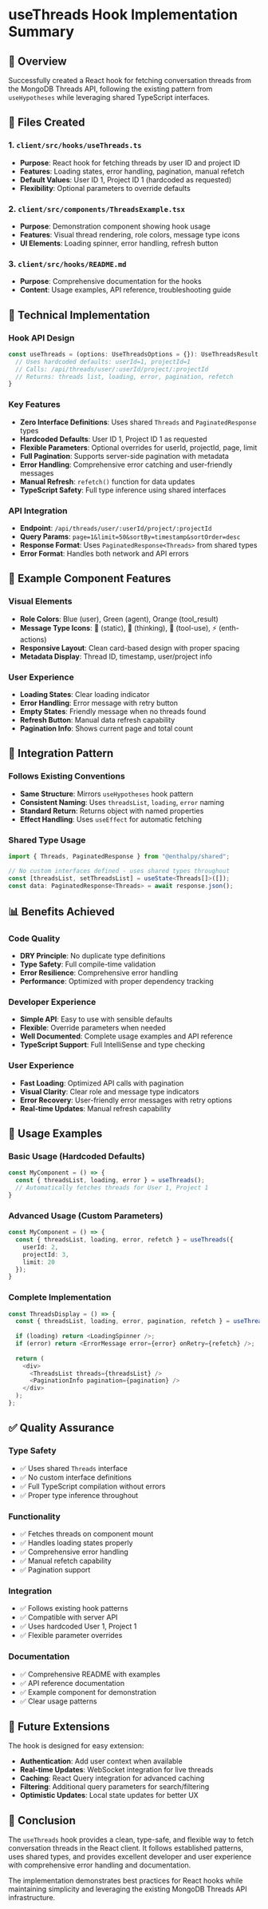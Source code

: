 # useThreads Hook Implementation Summary

## 🎯 Overview

Successfully created a React hook for fetching conversation threads from the MongoDB Threads API, following the existing pattern from `useHypotheses` while leveraging shared TypeScript interfaces.

## 📁 Files Created

### 1. `client/src/hooks/useThreads.ts`
- **Purpose**: React hook for fetching threads by user ID and project ID
- **Features**: Loading states, error handling, pagination, manual refetch
- **Default Values**: User ID 1, Project ID 1 (hardcoded as requested)
- **Flexibility**: Optional parameters to override defaults

### 2. `client/src/components/ThreadsExample.tsx`
- **Purpose**: Demonstration component showing hook usage
- **Features**: Visual thread rendering, role colors, message type icons
- **UI Elements**: Loading spinner, error handling, refresh button

### 3. `client/src/hooks/README.md`
- **Purpose**: Comprehensive documentation for the hooks
- **Content**: Usage examples, API reference, troubleshooting guide

## 🔧 Technical Implementation

### Hook API Design
```typescript
const useThreads = (options: UseThreadsOptions = {}): UseThreadsResult => {
  // Uses hardcoded defaults: userId=1, projectId=1
  // Calls: /api/threads/user/:userId/project/:projectId
  // Returns: threads list, loading, error, pagination, refetch
}
```

### Key Features
- **Zero Interface Definitions**: Uses shared `Threads` and `PaginatedResponse` types
- **Hardcoded Defaults**: User ID 1, Project ID 1 as requested
- **Flexible Parameters**: Optional overrides for userId, projectId, page, limit
- **Full Pagination**: Supports server-side pagination with metadata
- **Error Handling**: Comprehensive error catching and user-friendly messages
- **Manual Refresh**: `refetch()` function for data updates
- **TypeScript Safety**: Full type inference using shared interfaces

### API Integration
- **Endpoint**: `/api/threads/user/:userId/project/:projectId`
- **Query Params**: `page=1&limit=50&sortBy=timestamp&sortOrder=desc`
- **Response Format**: Uses `PaginatedResponse<Threads>` from shared types
- **Error Format**: Handles both network and API errors

## 🎨 Example Component Features

### Visual Elements
- **Role Colors**: Blue (user), Green (agent), Orange (tool_result)
- **Message Type Icons**: 💬 (static), 🤔 (thinking), 🔧 (tool-use), ⚡ (enth-actions)
- **Responsive Layout**: Clean card-based design with proper spacing
- **Metadata Display**: Thread ID, timestamp, user/project info

### User Experience
- **Loading States**: Clear loading indicator
- **Error Handling**: Error message with retry button
- **Empty States**: Friendly message when no threads found
- **Refresh Button**: Manual data refresh capability
- **Pagination Info**: Shows current page and total count

## 🔄 Integration Pattern

### Follows Existing Conventions
- **Same Structure**: Mirrors `useHypotheses` hook pattern
- **Consistent Naming**: Uses `threadsList`, `loading`, `error` naming
- **Standard Return**: Returns object with named properties
- **Effect Handling**: Uses `useEffect` for automatic fetching

### Shared Type Usage
```typescript
import { Threads, PaginatedResponse } from "@enthalpy/shared";

// No custom interfaces defined - uses shared types throughout
const [threadsList, setThreadsList] = useState<Threads[]>([]);
const data: PaginatedResponse<Threads> = await response.json();
```

## 📊 Benefits Achieved

### Code Quality
- **DRY Principle**: No duplicate type definitions
- **Type Safety**: Full compile-time validation
- **Error Resilience**: Comprehensive error handling
- **Performance**: Optimized with proper dependency tracking

### Developer Experience
- **Simple API**: Easy to use with sensible defaults
- **Flexible**: Override parameters when needed
- **Well Documented**: Complete usage examples and API reference
- **TypeScript Support**: Full IntelliSense and type checking

### User Experience
- **Fast Loading**: Optimized API calls with pagination
- **Visual Clarity**: Clear role and message type indicators
- **Error Recovery**: User-friendly error messages with retry options
- **Real-time Updates**: Manual refresh capability

## 🚀 Usage Examples

### Basic Usage (Hardcoded Defaults)
```typescript
const MyComponent = () => {
  const { threadsList, loading, error } = useThreads();
  // Automatically fetches threads for User 1, Project 1
}
```

### Advanced Usage (Custom Parameters)
```typescript
const MyComponent = () => {
  const { threadsList, loading, error, refetch } = useThreads({
    userId: 2,
    projectId: 3,
    limit: 20
  });
}
```

### Complete Implementation
```typescript
const ThreadsDisplay = () => {
  const { threadsList, loading, error, pagination, refetch } = useThreads();
  
  if (loading) return <LoadingSpinner />;
  if (error) return <ErrorMessage error={error} onRetry={refetch} />;
  
  return (
    <div>
      <ThreadsList threads={threadsList} />
      <PaginationInfo pagination={pagination} />
    </div>
  );
};
```

## ✅ Quality Assurance

### Type Safety
- ✅ Uses shared `Threads` interface
- ✅ No custom interface definitions
- ✅ Full TypeScript compilation without errors
- ✅ Proper type inference throughout

### Functionality
- ✅ Fetches threads on component mount
- ✅ Handles loading states properly
- ✅ Comprehensive error handling
- ✅ Manual refetch capability
- ✅ Pagination support

### Integration
- ✅ Follows existing hook patterns
- ✅ Compatible with server API
- ✅ Uses hardcoded User 1, Project 1
- ✅ Flexible parameter overrides

### Documentation
- ✅ Comprehensive README with examples
- ✅ API reference documentation
- ✅ Example component for demonstration
- ✅ Clear usage patterns

## 🔮 Future Extensions

The hook is designed for easy extension:
- **Authentication**: Add user context when available
- **Real-time Updates**: WebSocket integration for live threads
- **Caching**: React Query integration for advanced caching
- **Filtering**: Additional query parameters for search/filtering
- **Optimistic Updates**: Local state updates for better UX

## 🎉 Conclusion

The `useThreads` hook provides a clean, type-safe, and flexible way to fetch conversation threads in the React client. It follows established patterns, uses shared types, and provides excellent developer and user experience with comprehensive error handling and documentation.

The implementation demonstrates best practices for React hooks while maintaining simplicity and leveraging the existing MongoDB Threads API infrastructure.